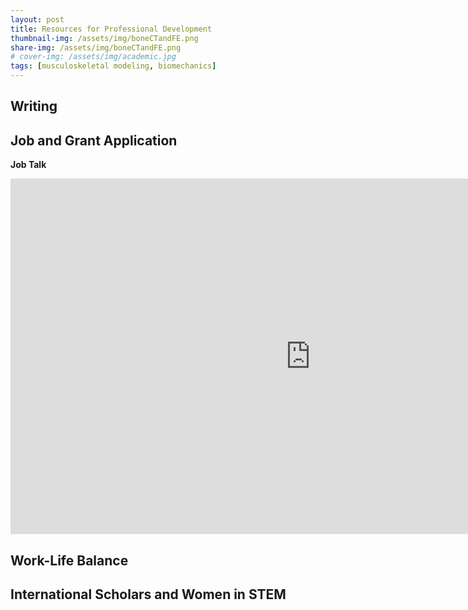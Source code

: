 ```yaml
---
layout: post
title: Resources for Professional Development
thumbnail-img: /assets/img/boneCTandFE.png
share-img: /assets/img/boneCTandFE.png
# cover-img: /assets/img/academic.jpg
tags: [musculoskeletal modeling, biomechanics]
---
```


## Writing




## Job and Grant Application

**Job Talk**

<iframe src="https://docs.google.com/presentation/d/e/2PACX-1vSgh2Vxp4vuvzDO6yj9k8smq1pnbjHtyf45reVUP_cd2Qxyzus3eopKK-0Fc92hh2XEoOuCRP5zSngW/embed?start=false&loop=false&delayms=3000" frameborder="0" width="960" height="569" allowfullscreen="true" mozallowfullscreen="true" webkitallowfullscreen="true"></iframe>






## Work-Life Balance



## International Scholars and Women in STEM